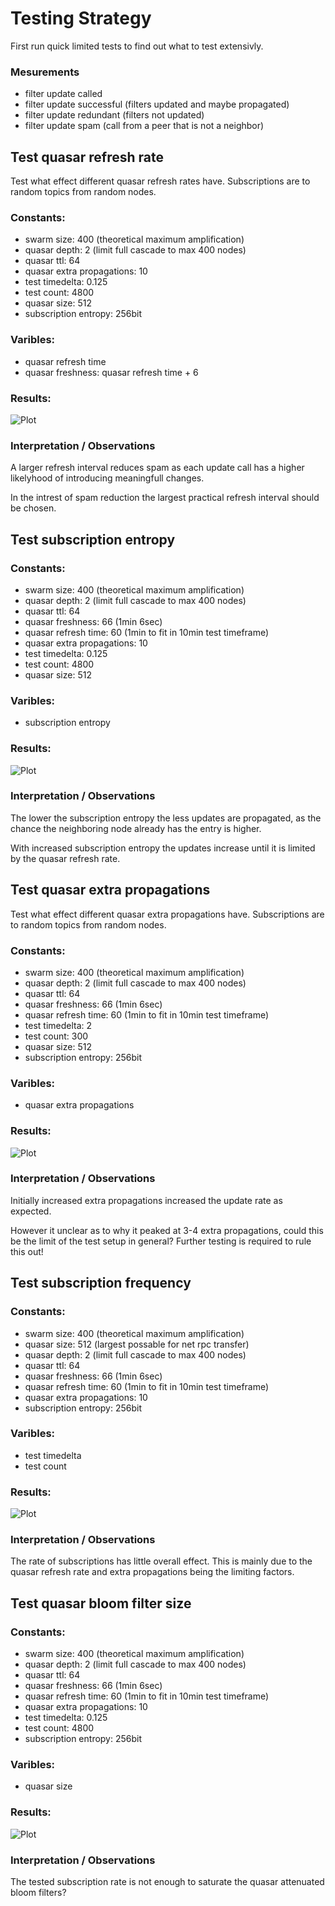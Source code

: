 # Testing Strategy

First run quick limited tests to find out what to test extensivly.


### Mesurements

 * filter update called
 * filter update successful (filters updated and maybe propagated)
 * filter update redundant (filters not updated)
 * filter update spam (call from a peer that is not a neighbor)



## Test quasar refresh rate

Test what effect different quasar refresh rates have.
Subscriptions are to random topics from random nodes.

### Constants:

 * swarm size: 400 (theoretical maximum amplification)
 * quasar depth: 2 (limit full cascade to max 400 nodes)
 * quasar ttl: 64
 * quasar extra propagations: 10
 * test timedelta: 0.125
 * test count: 4800
 * quasar size: 512
 * subscription entropy: 256bit

### Varibles:

 * quasar refresh time
 * quasar freshness: quasar refresh time + 6

### Results:

![Plot](filterupdates/quasar_refresh_plot.png)

### Interpretation / Observations

A larger refresh interval reduces spam as each update call has a higher
likelyhood of introducing meaningfull changes.

In the intrest of spam reduction the largest practical refresh interval
should be chosen.



## Test subscription entropy

### Constants:

 * swarm size: 400 (theoretical maximum amplification)
 * quasar depth: 2 (limit full cascade to max 400 nodes)
 * quasar ttl: 64
 * quasar freshness: 66 (1min 6sec)
 * quasar refresh time: 60 (1min to fit in 10min test timeframe)
 * quasar extra propagations: 10
 * test timedelta: 0.125
 * test count: 4800
 * quasar size: 512

### Varibles:

 * subscription entropy

### Results:

![Plot](filterupdates/sub_entropy_plot.png)

### Interpretation / Observations

The lower the subscription entropy the less updates are propagated, as the
chance the neighboring node already has the entry is higher.

With increased subscription entropy the updates increase until it is limited
by the quasar refresh rate.


## Test quasar extra propagations

Test what effect different quasar extra propagations have.
Subscriptions are to random topics from random nodes.

### Constants:

 * swarm size: 400 (theoretical maximum amplification)
 * quasar depth: 2 (limit full cascade to max 400 nodes)
 * quasar ttl: 64
 * quasar freshness: 66 (1min 6sec)
 * quasar refresh time: 60 (1min to fit in 10min test timeframe)
 * test timedelta: 2
 * test count: 300
 * quasar size: 512
 * subscription entropy: 256bit

### Varibles:

 * quasar extra propagations

### Results:

![Plot](filterupdates/quasar_extraprop_plot.png)

### Interpretation / Observations

Initially increased extra propagations increased the update rate as expected.

However it unclear as to why it peaked at 3-4 extra propagations, could this
be the limit of the test setup in general? Further testing is required to
rule this out!



## Test subscription frequency

### Constants:

 * swarm size: 400 (theoretical maximum amplification)
 * quasar size: 512 (largest possable for net rpc transfer)
 * quasar depth: 2 (limit full cascade to max 400 nodes)
 * quasar ttl: 64
 * quasar freshness: 66 (1min 6sec)
 * quasar refresh time: 60 (1min to fit in 10min test timeframe)
 * quasar extra propagations: 10
 * subscription entropy: 256bit

### Varibles:

 * test timedelta
 * test count


### Results:

![Plot](filterupdates/sub_freq_plot.png)

### Interpretation / Observations

The rate of subscriptions has little overall effect. This is mainly due to
the quasar refresh rate and extra propagations being the limiting factors.



## Test quasar bloom filter size

### Constants:

 * swarm size: 400 (theoretical maximum amplification)
 * quasar depth: 2 (limit full cascade to max 400 nodes)
 * quasar ttl: 64
 * quasar freshness: 66 (1min 6sec)
 * quasar refresh time: 60 (1min to fit in 10min test timeframe)
 * quasar extra propagations: 10
 * test timedelta: 0.125
 * test count: 4800
 * subscription entropy: 256bit

### Varibles:

 * quasar size

### Results:

![Plot](filterupdates/quasar_size_plot.png)

### Interpretation / Observations

The tested subscription rate is not enough to saturate the quasar attenuated
bloom filters?
